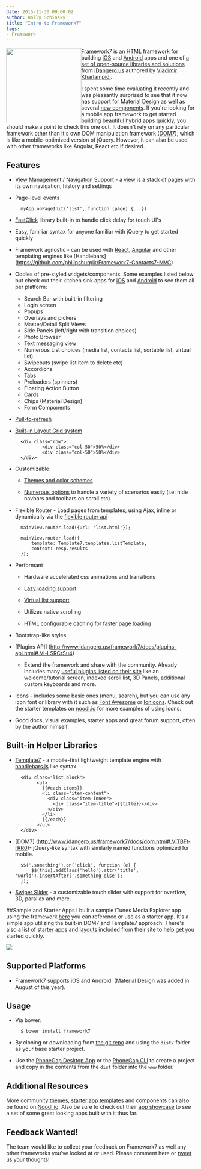 ```yaml
---
date: 2015-11-30 09:00:02
author: Holly Schinsky
title: "Intro to Framework7"
tags:
- Framework
---
```


<img src="/uploads/blog/2015-11/f7logo.png" style="float:left; width:200px; height:200px;">

[Framework7](http://www.idangero.us/framework7) is an HTML framework for building [iOS](http://www.idangero.us/framework7/kitchen-sink-ios/) and [Android](http://www.idangero.us/framework7/kitchen-sink-material/) apps and one of [a set of open-source libraries and solutions](http://www.idangero.us/) from [iDangero.us](https://twitter.com/idangerous) authored by
[Vladimir Kharlampidi](https://twitter.com/nolimits4web).

I spent some time evaluating it recently and was pleasantly surprised to see that it now has support for [Material Design](www.idangero.us/framework7/kitchen-sink-material/ ) as well as several [new components](www.idangero.us/framework7/kitchen-sink-ios/). If you're looking for a mobile app framework to get started building beautiful hybrid apps quickly, you should make a point to check this one out. It doesn't rely on any particular framework other than it's own DOM manipulation framework ([DOM7](http://www.idangero.us/framework7/docs/dom.html#.VlTBFt-rRR0)), which is like a mobile-optimized version of jQuery. However, it can also be used with other frameworks like Angular, React etc if desired.

## Features
- [View Management](http://www.idangero.us/framework7/docs/views.html#.VlXdxt-rRR0) / [Navigation Support](http://www.idangero.us/framework7/docs/router-api.html#.VlXd5d-rRR0) - a [view](http://www.idangero.us/framework7/docs/views.html#.Vlx57d-rRR0) is a stack of [pages](http://www.idangero.us/framework7/docs/pages.html#.Vlx5zd-rRR0) with its own navigation, history and settings
- Page-level events

		myApp.onPageInit('list', function (page) {...})

- [FastClick](https://ftlabs.github.io/fastclick/) library built-in to handle click delay for touch UI's
- Easy, familiar syntax for anyone familiar with jQuery to get started quickly
- Framework agnostic - can be used with [React](https://github.com/philipshurpik/framework7-react-base), [Angular](https://github.com/valnub/Framework7-Pure-Angular-Template) and other templating engines like [Handlebars] (https://github.com/philipshurpik/Framework7-Contacts7-MVC)
- Oodles of pre-styled widgets/components. Some examples listed below but check out their kitchen sink apps for [iOS](http://www.idangero.us/framework7/kitchen-sink-ios/) and [Android](http://www.idangero.us/framework7/kitchen-sink-material/) to see them all per platform:
	- Search Bar with built-in filtering
	- Login screen
	- Popups
	- Overlays and pickers
	- Master/Detail Split Views     	
	- Side Panels (left/right with transition choices)
	- Photo Browser
	- Text messaging view
	- Numerous List choices (media list, contacts list, sortable list, virtual list)
	- Swipeouts (swipe list item to delete etc)
	- Accordions
	- Tabs
	- Preloaders (spinners)	 
	- Floating Action Button
	- Cards
	- Chips (Material Design)
	- Form Components
- [Pull-to-refresh](http://www.idangero.us/framework7/docs/pull-to-refresh.html#.Vlx6oN-rRR0)
- [Built-in Layout Grid system](http://www.idangero.us/framework7/docs/grid.html#.Vlx3mt-rRR0)

    	<div class="row">
            	<div class="col-50">50%</div>
            	<div class="col-50">50%</div>
        </div>    

 - Customizable
	- [Themes and color schemes](http://www.idangero.us/framework7/docs/color-themes.html#.VlXbF9-rRR0)

	- [Numerous options](http://www.idangero.us/framework7/docs/init-app.html#.Vi9_mhCrSu4) to handle a variety of scenarios easily (i.e: hide navbars and toolbars on scroll etc)
- Flexible Router - Load pages from templates, using Ajax, inline or dynamically via the [flexible router api](http://www.idangero.us/framework7/docs/router-api.html#.Vlx04d-rRR0)

		mainView.router.load({url: 'list.html'});

		mainView.router.load({
			template: Template7.templates.listTemplate,
			context: resp.results
		});



- Performant
	- Hardware accelerated css animations and transitions
	- [Lazy loading support](http://www.idangero.us/framework7/docs/lazy-load.html#.VlXbut-rRR0)		

    	<div data-background="path/to/image.jpg" class="lazy">

	- [Virtual list support](http://www.idangero.us/framework7/docs/virtual-list.html#.VlXc19-rRR0)
	- Utilizes native scrolling
	- HTML configurable caching for faster page loading
- Bootstrap-like styles
- [Plugins API] (http://www.idangero.us/framework7/docs/plugins-api.html#.Vi-LSRCrSu4)
	- Extend the framework and share with the community. Already includes many [useful plugins listed on their site](http://www.idangero.us/framework7/plugins/#.VlUFc9-rRR0) like an welcome/tutorial screen,  indexed scroll list, 3D Panels, additional custom keyboards and more.
- Icons - includes some basic ones (menu, search), but you can use any icon font or library with it such as [Font Awesome](https://fortawesome.github.io/Font-Awesome/) or [Ionicons](http://ionicons.com). Check out the starter templates on [noodl.io](https://www.noodl.io/market/category/framework7/) for more examples of using icons.
- Good docs, visual examples, starter apps and great forum support, often by the author himself.

## Built-in Helper Libraries
- [Template7](http://www.idangero.us/template7/#.Vi-JRRCrSu4) - a mobile-first lightweight template engine with [handlebars.js](http://handlebarsjs.com/) like syntax.

		<div class="list-block">
			  <ul>
				{{#each items}}
				<li class="item-content">
				  <div class="item-inner">
					<div class="item-title">{{title}}</div>
				  </div>
				</li>
				{{/each}}
			  </ul>
		</div>

- [DOM7] (http://www.idangero.us/framework7/docs/dom.html#.VlTBFt-rRR0)- jQuery-like syntax with similarly named functions optimized for mobile.

		$$('.something').on('click', function (e) {
			$$(this).addClass('hello').attr('title', 'world').insertAfter('.something-else');
		});


- [Swiper Slider](http://www.idangero.us/framework7/docs/swiper.html#.Vi-0AhCrSu4) - a customizable touch slider with support for overflow, 3D, parallax and more.

##Sample and Starter Apps
I built a sample iTunes Media Explorer app using the framework [here](https://github.com/hollyschinsky/MediaExplorerFramework7) you can reference or use as a starter app. It's a simple app utilizing the built-in DOM7 and Template7 approach.  There's also a list of [starter apps](http://www.idangero.us/framework7/apps/#.VlTGVN-rRR0) and [layouts](http://www.idangero.us/framework7/examples/#.VlTGh9-rRR0) included from their site to help get you started quickly.

![](/uploads/blog/2015-11/app-screens2.png)

## Supported Platforms
- Framework7 supports iOS and Android. (Material Design was added in August of this year).

## Usage
- Via bower:

		$ bower install framework7

- By cloning or downloading from [the git repo](https://github.com/nolimits4web/framework7/) and using the `dist/` folder as your base starter project.
- Use the [PhoneGap Desktop App](https://github.com/phonegap/phonegap-app-desktop) or the [PhoneGap CLI](https://github.com/phonegap/phonegap-cli) to create a project and copy in the contents from the `dist` folder into the `www` folder.

## Additional Resources
More community [themes](https://www.noodl.io/market/category/framework7/theme#page-top), [starter app templates](https://www.noodl.io/market/category/framework7/template#page-top]) and components can also be found on [Noodl.io](https://www.noodl.io/market/category/framework7). Also be sure to check out their [app showcase](http://www.idangero.us/framework7/showcase/#.VlURUN-rRR0) to see a set of some great looking apps built with it thus far.

## Feedback Wanted!
The team would like to collect your feedback on Framework7 as well any other frameworks you've looked at or used. Please comment here or [tweet us](http://twitter.com/@phonegap) your thoughts!
